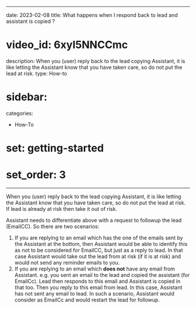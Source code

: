  ---
date: 2023-02-08
title: What happens when I respond back to lead and assistant is copied ?
# video_id: 6xyI5NNCCmc
description: When you (user) reply back to the lead copying Assistant, it is like letting the Assistant know that you have taken care, so do not put the lead at risk.
type: How-to
# sidebar:

categories:
  - How-To
# set: getting-started
# set_order: 3
---
When you (user) reply back to the lead copying Assistant, it is like letting the Assistant know that you have taken care, so do not put the lead at risk. If lead is already at risk then take it out of risk.

Assistant needs to differentiate above with a request to followup the lead (EmailCC). So there are two scenarios:
1. If you are replying to an email which has the one of the emails sent by the Assistant at the bottom, then Assistant would be able to identify this as not to be considered for EmailCC, but just as a reply to lead. In that case Assistant would take out the lead from at risk (if it is at risk) and would not send any reminder emails to you.
2. If you are replying to an email which **does not** have any email from Assistant. e.g. you sent an email to the lead and copied the assistant (for EmailCc). Lead then responds to this email and Assistant is copied in that too. Then you reply to this email from lead. In this case, Assistant has not sent any email to lead. In such a scenario, Assistant would consider as EmailCc and would restart the lead for followup.